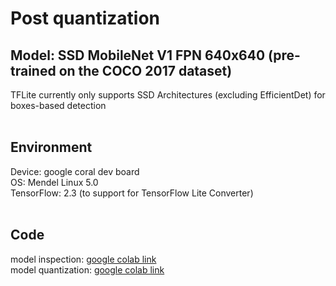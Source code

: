 # Post quantization

## Model: SSD MobileNet V1 FPN 640x640 (pre-trained on the COCO 2017 dataset)
TFLite currently only supports SSD Architectures (excluding EfficientDet) for boxes-based detection
<br></br>

## Environment
Device: google coral dev board  
OS: Mendel Linux 5.0  
TensorFlow: 2.3 (to support for TensorFlow Lite Converter)
<br></br>

## Code
model inspection: [google colab link](https://colab.research.google.com/drive/1jvyqfpibTa_XKEcNtUHJwwRDVLEtufYT?usp=sharing)  
model quantization: [google colab link](https://colab.research.google.com/drive/1jdQlq6lUbno62unjvrWKdb_gisHpPFy4?usp=sharing)  
